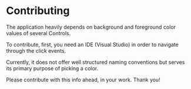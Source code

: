 # Contributing

The application heavily depends on background and foreground color values of several Controls.

To contribute, first, you need an IDE (Visual Studio) in order to navigate through the click events.

Currently, it does not offer well structured naming conventions but serves its primary purpose of picking a color.

Please contribute with this info ahead, in your work.
Thank you!